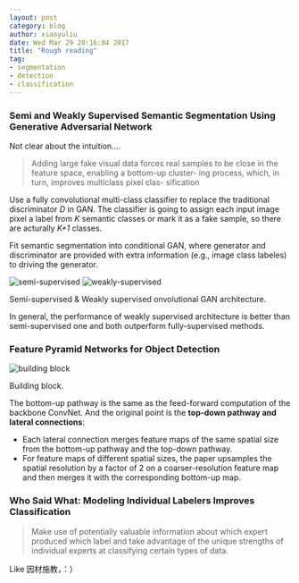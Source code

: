 ```yaml
---
layout: post
category: blog
author: xiaoyuliu
date: Wed Mar 29 20:16:04 2017
title: "Rough reading"
tag:
- segmentation
- detection
- classification
---
```


### Semi and Weakly Supervised Semantic Segmentation Using Generative Adversarial Network

Not clear about the intuition....

> Adding large fake visual data forces real samples to be close in the feature space, enabling a bottom-up cluster- ing process, which, in turn, improves multiclass pixel clas- sification

Use a fully convolutional multi-class classifier to replace the traditional discriminator *D* in GAN. The classifier is going to assign each input image pixel a label from *K* semantic classes or mark it as a fake sample, so there are acturally *K+1* classes.

Fit semantic segmentation into conditional GAN, where generator and discriminator are provided with extra information (e.g., image class labeles) to driving the generator. 

![semi-supervised][1]
![weakly-supervised][2]
<figcaption class="caption">Semi-supervised & Weakly supervised onvolutional GAN architecture.</figcaption>

In general, the performance of weakly supervised architecture is better than semi-supervised one and both outperform fully-supervised methods.

### Feature Pyramid Networks for Object Detection

![building block][3]
<figcaption class="caption">Building block.</figcaption>

The bottom-up pathway is the same as the feed-forward computation of the backbone ConvNet. And the original point is the **top-down pathway and lateral connections**:

- Each lateral connection merges feature maps of the same spatial size from the bottom-up pathway and the top-down pathway. 
- For feature maps of different spatial sizes, the paper upsamples the spatial resolution by a factor of 2 on a coarser-resolution feature map and then merges it with the corresponding bottom-up map.

### Who Said What: Modeling Individual Labelers Improves Classification

> Make use of potentially valuable information about which expert produced which label and take advantage of the unique strengths of individual experts at classifying certain types of data.

Like 因材施教，：）





[1]: https://cl.ly/1G361K0I1V2j/Image%202017-03-29%20at%208.24.01%20PM.png
[2]: https://cl.ly/3i2V371S2k37/Image%202017-03-29%20at%208.24.45%20PM.png
[3]: https://cl.ly/2626360Y2q0g/Image%202017-03-29%20at%209.13.03%20PM.png